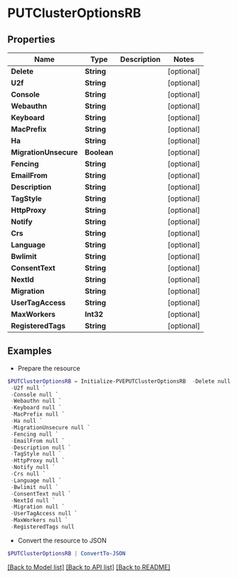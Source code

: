 # PUTClusterOptionsRB
## Properties

Name | Type | Description | Notes
------------ | ------------- | ------------- | -------------
**Delete** | **String** |  | [optional] 
**U2f** | **String** |  | [optional] 
**Console** | **String** |  | [optional] 
**Webauthn** | **String** |  | [optional] 
**Keyboard** | **String** |  | [optional] 
**MacPrefix** | **String** |  | [optional] 
**Ha** | **String** |  | [optional] 
**MigrationUnsecure** | **Boolean** |  | [optional] 
**Fencing** | **String** |  | [optional] 
**EmailFrom** | **String** |  | [optional] 
**Description** | **String** |  | [optional] 
**TagStyle** | **String** |  | [optional] 
**HttpProxy** | **String** |  | [optional] 
**Notify** | **String** |  | [optional] 
**Crs** | **String** |  | [optional] 
**Language** | **String** |  | [optional] 
**Bwlimit** | **String** |  | [optional] 
**ConsentText** | **String** |  | [optional] 
**NextId** | **String** |  | [optional] 
**Migration** | **String** |  | [optional] 
**UserTagAccess** | **String** |  | [optional] 
**MaxWorkers** | **Int32** |  | [optional] 
**RegisteredTags** | **String** |  | [optional] 

## Examples

- Prepare the resource
```powershell
$PUTClusterOptionsRB = Initialize-PVEPUTClusterOptionsRB  -Delete null `
 -U2f null `
 -Console null `
 -Webauthn null `
 -Keyboard null `
 -MacPrefix null `
 -Ha null `
 -MigrationUnsecure null `
 -Fencing null `
 -EmailFrom null `
 -Description null `
 -TagStyle null `
 -HttpProxy null `
 -Notify null `
 -Crs null `
 -Language null `
 -Bwlimit null `
 -ConsentText null `
 -NextId null `
 -Migration null `
 -UserTagAccess null `
 -MaxWorkers null `
 -RegisteredTags null
```

- Convert the resource to JSON
```powershell
$PUTClusterOptionsRB | ConvertTo-JSON
```

[[Back to Model list]](../README.md#documentation-for-models) [[Back to API list]](../README.md#documentation-for-api-endpoints) [[Back to README]](../README.md)

